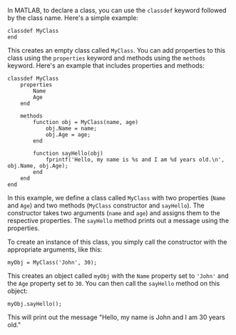 In MATLAB, to declare a class, you can use the `classdef` keyword followed by the class name. Here's a simple example:

```
classdef MyClass
end
```

This creates an empty class called `MyClass`. You can add properties to this class using the `properties` keyword and methods using the `methods` keyword. Here's an example that includes properties and methods:

```
classdef MyClass
    properties
        Name
        Age
    end
    
    methods
        function obj = MyClass(name, age)
            obj.Name = name;
            obj.Age = age;
        end
        
        function sayHello(obj)
            fprintf('Hello, my name is %s and I am %d years old.\n', obj.Name, obj.Age);
        end
    end
end
```

In this example, we define a class called `MyClass` with two properties (`Name` and `Age`) and two methods (`MyClass` constructor and `sayHello`). The constructor takes two arguments (`name` and `age`) and assigns them to the respective properties. The `sayHello` method prints out a message using the properties.

To create an instance of this class, you simply call the constructor with the appropriate arguments, like this:

```
myObj = MyClass('John', 30);
```

This creates an object called `myObj` with the `Name` property set to `'John'` and the `Age` property set to `30`. You can then call the `sayHello` method on this object:

```
myObj.sayHello();
```

This will print out the message "Hello, my name is John and I am 30 years old."